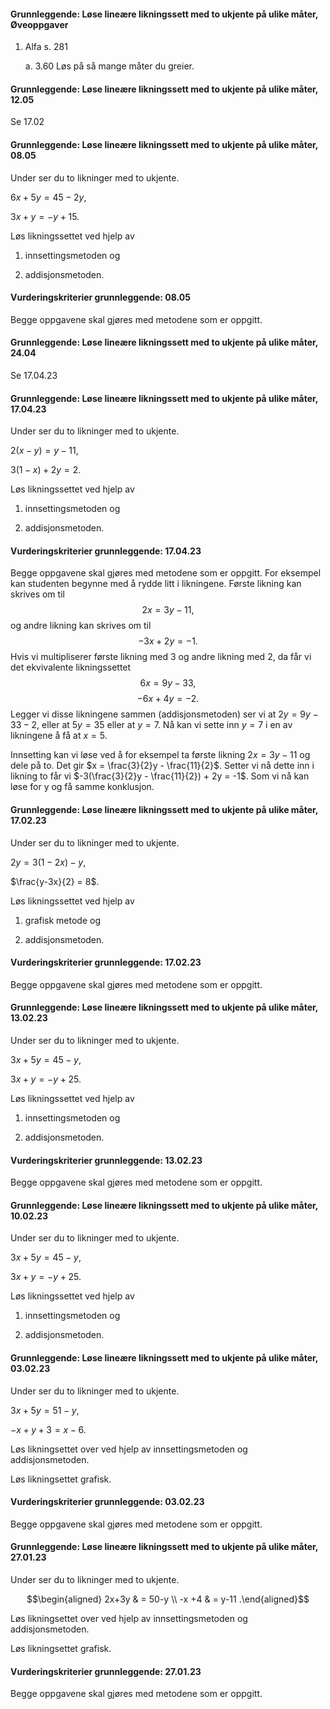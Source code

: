 #### Grunnleggende: Løse lineære likningssett med to ukjente på ulike måter,  Øveoppgaver

1. Alfa s. 281

    a.  3.60 Løs på så mange måter du greier.

#### Grunnleggende: Løse lineære likningssett med to ukjente på ulike måter,  12.05

Se 17.02

#### Grunnleggende: Løse lineære likningssett med to ukjente på ulike måter,  08.05

Under ser du to likninger med to ukjente.

$6x + 5 y = 45 - 2y$,

$3x + y = - y +15$.

Løs likningssettet ved hjelp av

1. innsettingsmetoden og

2. addisjonsmetoden.

#### Vurderingskriterier grunnleggende:  08.05

Begge oppgavene skal gjøres med metodene som er oppgitt.

#### Grunnleggende: Løse lineære likningssett med to ukjente på ulike måter,  24.04

Se 17.04.23

#### Grunnleggende: Løse lineære likningssett med to ukjente på ulike måter,  17.04.23

Under ser du to likninger med to ukjente.

$2(x - y) = y - 11$,

$3(1 - x) + 2y = 2$.

Løs likningssettet ved hjelp av

1. innsettingsmetoden og

2. addisjonsmetoden.

#### Vurderingskriterier grunnleggende:  17.04.23

Begge oppgavene skal gjøres med metodene som er oppgitt. For eksempel kan studenten begynne med å rydde litt i likningene. Første likning kan skrives om til
$$
2x = 3y - 11,
$$
og andre likning kan skrives om til
$$
-3x+2y = -1.
$$
Hvis vi multipliserer første likning med $3$ og andre likning med $2$, da får vi det ekvivalente likningssettet
$$
6x = 9y - 33,
$$
$$
-6x + 4y = -2.
$$
Legger vi disse likningene sammen (addisjonsmetoden) ser vi at $2y = 9y-33-2$, eller at $5y = 35$ eller at $y = 7$. Nå kan vi sette inn $y = 7$ i en av likningene å få at $x = 5$.

Innsetting kan vi løse ved å for eksempel ta første likning $2x = 3y -11$ og dele på to. Det gir $x = \frac{3}{2}y - \frac{11}{2}$. Setter vi nå dette inn i likning to får vi $-3(\frac{3}{2}y - \frac{11}{2}) + 2y = -1$. Som vi nå kan løse for y og få samme konklusjon.

#### Grunnleggende: Løse lineære likningssett med to ukjente på ulike måter,  17.02.23

Under ser du to likninger med to ukjente.

$2y = 3(1-2x) - y$,

$\frac{y-3x}{2} = 8$.

Løs likningssettet ved hjelp av

1. grafisk metode og

2. addisjonsmetoden.

#### Vurderingskriterier grunnleggende:  17.02.23

Begge oppgavene skal gjøres med metodene som er oppgitt.

#### Grunnleggende: Løse lineære likningssett med to ukjente på ulike måter,  13.02.23

Under ser du to likninger med to ukjente.

$3x + 5 y = 45 - y$,

$3x + y = - y +25$.

Løs likningssettet ved hjelp av

1. innsettingsmetoden og

2. addisjonsmetoden.

#### Vurderingskriterier grunnleggende:  13.02.23

Begge oppgavene skal gjøres med metodene som er oppgitt.

#### Grunnleggende: Løse lineære likningssett med to ukjente på ulike måter,  10.02.23

Under ser du to likninger med to ukjente.

$3x + 5 y = 45 - y$,

$3x + y = - y +25$.

Løs likningssettet ved hjelp av

1. innsettingsmetoden og

2. addisjonsmetoden.

#### Grunnleggende: Løse lineære likningssett med to ukjente på ulike måter,  03.02.23

Under ser du to likninger med to ukjente.

$3x + 5 y = 51 - y$,

$-x + y + 3 = x - 6$.

Løs likningsettet over ved hjelp av innsettingsmetoden og addisjonsmetoden.

Løs likningsettet grafisk.

#### Vurderingskriterier grunnleggende:  03.02.23

Begge oppgavene skal gjøres med metodene som er oppgitt.

#### Grunnleggende: Løse lineære likningssett med to ukjente på ulike måter,  27.01.23

Under ser du to likninger med to ukjente.

$$\begin{aligned} 2x+3y & = 50-y  \\ -x +4 & = y-11 .\end{aligned}$$

Løs likningsettet over ved hjelp av innsettingsmetoden og addisjonsmetoden.

Løs likningsettet grafisk.

#### Vurderingskriterier grunnleggende:  27.01.23

Begge oppgavene skal gjøres med metodene som er oppgitt.

